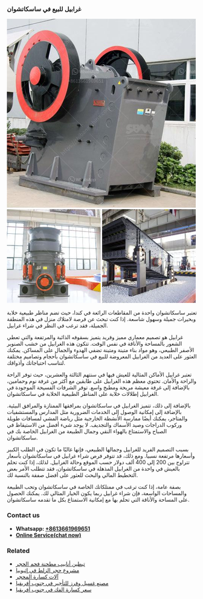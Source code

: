 <h3>غرابيل للبيع في ساسكاتشوان</h3><img src='1701852541.jpg' alt=''><p>تعتبر ساسكاتشوان واحدة من المقاطعات الرائعة في كندا، حيث تضم مناظر طبيعية خلابة وبحيرات جميلة وسهول شاسعة. إذا كنت تبحث عن فرصة لامتلاك منزل في هذه المنطقة الجميلة، فقد ترغب في النظر في شراء غرابيل.</p><p>غرابيل هو تصميم معماري مميز وفريد يتميز بسقوفه الذائبة والمرتفعة والتي تعطي الشعور بالمساحة والأناقة في نفس الوقت. تتكون هذه الغرابيل من خشب الصنوبر الأصفر الطبيعي، وهو مواد بناء متينة ومتينة تضفي الهدوء والجمال على المساكن. يمكنك العثور على العديد من الغرابيل المعروضة للبيع في ساسكاتشوان بأحجام وتصاميم مختلفة لتناسب احتياجاتك وأذواقك.</p><p>تعتبر غرابيل الأماكن المثالية للعيش فيها في سنتهم الثالثة والعشرين، حيث توفر الراحة والراحة والأمان. تحتوي معظم هذه الغرابيل على طابقين مع أكثر من غرفة نوم وحمامين، بالإضافة إلى غرفة معيشة مريحة ومطبخ واسع. توفر الشرفات الفسيحة الموجودة في الغرابيل إطلالات خلابة على المناظر الطبيعية الخلابة في ساسكاتشوان.</p><p>بالإضافة إلى ذلك، تتميز الغرابيل في ساسكاتشوان بمرافقها الممتازة والمرافق البيئية. بالإضافة إلى إمكانية الوصول إلى الخدمات الضرورية مثل المدارس والمستشفيات والمتاجر، يمكنك أيضًا ممارسة الأنشطة الخارجية مثل رياضة المشي لمسافات طويلة وركوب الدراجات وصيد الأسماك والتجديف. لا يوجد شيء أفضل من الاستيقاظ في الصباح والاستمتاع بالهواء النقي وجمال الطبيعة من الغرابيل الخاصة بك في ساسكاتشوان.</p><p>بسبب التصميم الفريد للغرابيل وجمالها الطبيعي، فإنها غالبًا ما تكون في الطلب الكبير وأسعارها مرتفعة نسبيا. ومع ذلك، قد تتوفر فرص شراء غرابيل في ساسكاتشوان بأسعار تتراوح بين 200 إلى 400 ألف دولار حسب الموقع وحالة الغرابيل. لذلك، إذا كنت تحلم بالعيش في واحدة من الغرابيل المذهلة في ساسكاتشوان، فقد تتطلب الأمر بعض التخطيط المالي والبحث للعثور على أفضل صفقة بالنسبة لك.</p><p>بصفة عامة، إذا كنت ترغب في ممتلكاتك الخاصة في ساسكاتشوان وتحب الطبيعة والمساحات الواسعة، فإن شراء غرابيل ربما يكون الخيار المثالي لك. يمكنك الحصول على المساحة والأناقة التي تحلم بها مع إمكانية الاستمتاع بكل ما تقدمه ساسكاتشوان.</p><h3>Contact us</h3><ul><li><strong>Whatsapp:&nbsp;<a href="https://wa.me/8613661969651">+8613661969651</a></strong></li><li><a href="https://swt.shibang-china.com/?git&amp;zhl&amp;غرابيل للبيع في ساسكاتشوان"><strong>Online Service(chat now)</strong></a></li></ul><h3>Related</h3><ul><li><a href='تبطين أنابيب مطحنة فحم الحجر.md'>تبطين أنابيب مطحنة فحم الحجر</a></li><li><a href='مشروع حجر الزلط في إثيوبيا.md'>مشروع حجر الزلط في إثيوبيا</a></li><li><a href='آلات كسارة المحجر.md'>آلات كسارة المحجر</a></li><li><a href='مصنع غسيل وفرز للتأجير في جنوب أفريقيا.md'>مصنع غسيل وفرز للتأجير في جنوب أفريقيا</a></li><li><a href='سعر كسارة الفك في جنوب أفريقيا.md'>سعر كسارة الفك في جنوب أفريقيا</a></li></ul>